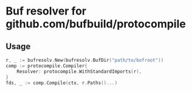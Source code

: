 # Buf resolver for github.com/bufbuild/protocompile

## Usage

``` go
r, _ := bufresolv.New(bufresolv.BufDir("path/to/bofroot"))
comp := protocompile.Compiler{
	Resolver: protocompile.WithStandardImports(r),
}
fds, _ := comp.Compile(ctx, r.Paths()...)
```
